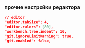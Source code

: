 ### прочие настройки редактора
```json
// editor
"editor.tabSize": 4,
"editor.rulers": [80],
"workbench.tree.indent": 16,
"git.ignoreLimitWarning": true,
"git.enabled": false,
```
